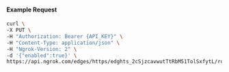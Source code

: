 <!-- Code generated for API Clients. DO NOT EDIT. -->

#### Example Request

```bash
curl \
-X PUT \
-H "Authorization: Bearer {API_KEY}" \
-H "Content-Type: application/json" \
-H "Ngrok-Version: 2" \
-d '{"enabled":true}' \
https://api.ngrok.com/edges/https/edghts_2cSjzcavwutTtRbM51TolSxfytL/routes/edghtsrt_2cSjzXtImPAmzg16DrQbYJGCO4P/websocket_tcp_converter
```
